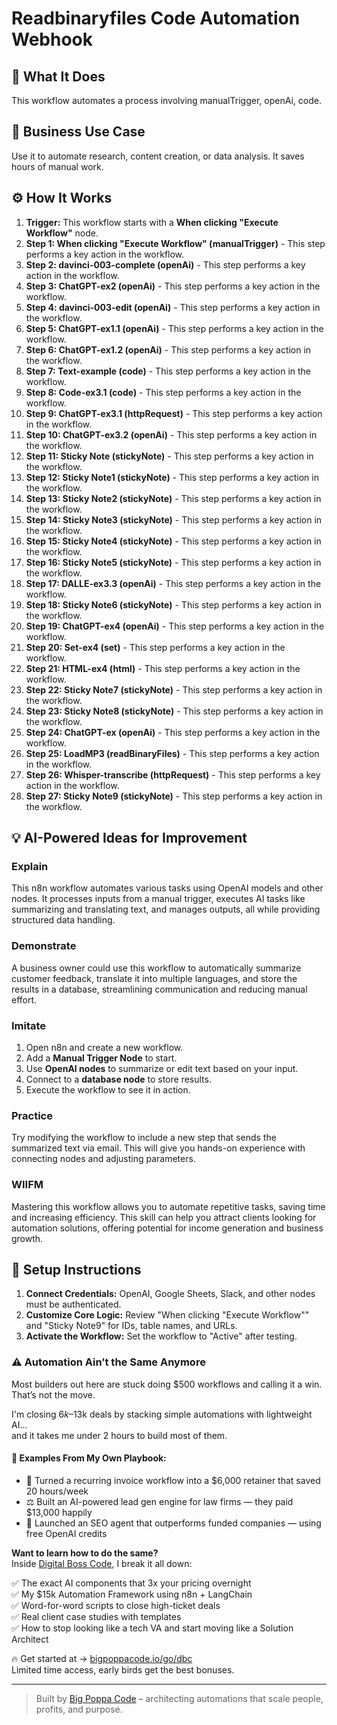 # Readbinaryfiles Code Automation Webhook

## 🚀 What It Does
This workflow automates a process involving manualTrigger, openAi, code.

## 💼 Business Use Case
Use it to automate research, content creation, or data analysis. It saves hours of manual work.

## ⚙️ How It Works
1.  **Trigger:** This workflow starts with a **When clicking "Execute Workflow"** node.
2. **Step 1: When clicking "Execute Workflow" (manualTrigger)** - This step performs a key action in the workflow.
3. **Step 2: davinci-003-complete (openAi)** - This step performs a key action in the workflow.
4. **Step 3: ChatGPT-ex2 (openAi)** - This step performs a key action in the workflow.
5. **Step 4: davinci-003-edit (openAi)** - This step performs a key action in the workflow.
6. **Step 5: ChatGPT-ex1.1 (openAi)** - This step performs a key action in the workflow.
7. **Step 6: ChatGPT-ex1.2 (openAi)** - This step performs a key action in the workflow.
8. **Step 7: Text-example (code)** - This step performs a key action in the workflow.
9. **Step 8: Code-ex3.1 (code)** - This step performs a key action in the workflow.
10. **Step 9: ChatGPT-ex3.1 (httpRequest)** - This step performs a key action in the workflow.
11. **Step 10: ChatGPT-ex3.2 (openAi)** - This step performs a key action in the workflow.
12. **Step 11: Sticky Note (stickyNote)** - This step performs a key action in the workflow.
13. **Step 12: Sticky Note1 (stickyNote)** - This step performs a key action in the workflow.
14. **Step 13: Sticky Note2 (stickyNote)** - This step performs a key action in the workflow.
15. **Step 14: Sticky Note3 (stickyNote)** - This step performs a key action in the workflow.
16. **Step 15: Sticky Note4 (stickyNote)** - This step performs a key action in the workflow.
17. **Step 16: Sticky Note5 (stickyNote)** - This step performs a key action in the workflow.
18. **Step 17: DALLE-ex3.3 (openAi)** - This step performs a key action in the workflow.
19. **Step 18: Sticky Note6 (stickyNote)** - This step performs a key action in the workflow.
20. **Step 19: ChatGPT-ex4 (openAi)** - This step performs a key action in the workflow.
21. **Step 20: Set-ex4 (set)** - This step performs a key action in the workflow.
22. **Step 21: HTML-ex4 (html)** - This step performs a key action in the workflow.
23. **Step 22: Sticky Note7 (stickyNote)** - This step performs a key action in the workflow.
24. **Step 23: Sticky Note8 (stickyNote)** - This step performs a key action in the workflow.
25. **Step 24: ChatGPT-ex (openAi)** - This step performs a key action in the workflow.
26. **Step 25: LoadMP3 (readBinaryFiles)** - This step performs a key action in the workflow.
27. **Step 26: Whisper-transcribe (httpRequest)** - This step performs a key action in the workflow.
28. **Step 27: Sticky Note9 (stickyNote)** - This step performs a key action in the workflow.

## 💡 AI-Powered Ideas for Improvement
### Explain
This n8n workflow automates various tasks using OpenAI models and other nodes. It processes inputs from a manual trigger, executes AI tasks like summarizing and translating text, and manages outputs, all while providing structured data handling.

### Demonstrate
A business owner could use this workflow to automatically summarize customer feedback, translate it into multiple languages, and store the results in a database, streamlining communication and reducing manual effort.

### Imitate
1. Open n8n and create a new workflow.
2. Add a **Manual Trigger Node** to start.
3. Use **OpenAI nodes** to summarize or edit text based on your input.
4. Connect to a **database node** to store results.
5. Execute the workflow to see it in action.

### Practice
Try modifying the workflow to include a new step that sends the summarized text via email. This will give you hands-on experience with connecting nodes and adjusting parameters.

### WIIFM
Mastering this workflow allows you to automate repetitive tasks, saving time and increasing efficiency. This skill can help you attract clients looking for automation solutions, offering potential for income generation and business growth.

## 🔧 Setup Instructions
1. **Connect Credentials:** OpenAI, Google Sheets, Slack, and other nodes must be authenticated.
2. **Customize Core Logic:** Review "When clicking "Execute Workflow"" and "Sticky Note9" for IDs, table names, and URLs.
3. **Activate the Workflow:** Set the workflow to "Active" after testing.

### ⚠️ Automation Ain’t the Same Anymore

Most builders out here are stuck doing $500 workflows and calling it a win.  
That’s not the move.  

I'm closing $6k–$13k deals by stacking simple automations with lightweight AI...  
and it takes me under 2 hours to build most of them.

#### 🧠 Examples From My Own Playbook:
- 🔁 Turned a recurring invoice workflow into a $6,000 retainer that saved 20 hours/week  
- ⚖️ Built an AI-powered lead gen engine for law firms — they paid $13,000 happily  
- 🚀 Launched an SEO agent that outperforms funded companies — using free OpenAI credits  

**Want to learn how to do the same?**  
Inside [Digital Boss Code](https://bigpoppacode.io/go/dbc), I break it all down:

✅ The exact AI components that 3x your pricing overnight  
✅ My $15k Automation Framework using n8n + LangChain  
✅ Word-for-word scripts to close high-ticket deals  
✅ Real client case studies with templates  
✅ How to stop looking like a tech VA and start moving like a Solution Architect  

🔥 Get started at → [bigpoppacode.io/go/dbc](https://bigpoppacode.io/go/dbc)  
Limited time access, early birds get the best bonuses.

---
> Built by [Big Poppa Code](https://bigpoppacode.io) – architecting automations that scale people, profits, and purpose.
